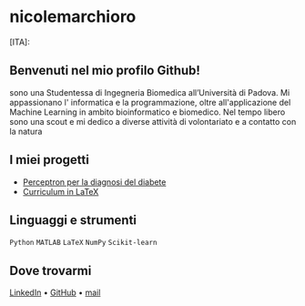 # nicolemarchioro

[ITA]:
## Benvenuti nel mio profilo Github!

sono una Studentessa di Ingegneria Biomedica all’Università di Padova.
Mi appassionano l' informatica e la programmazione, oltre all'applicazione del Machine Learning in ambito bioinformatico e biomedico. 
Nel tempo libero sono una scout e mi dedico a diverse attività di volontariato e a contatto con la natura

##  I miei progetti
- [Perceptron per la diagnosi del diabete](https://github.com/nicolemar3/perceptron-diabete/blob/main/Perceptron_per_classificazione_diabete.ipynb)  
- [Curriculum in LaTeX](https://github.com/nicolemar3/CV)

## Linguaggi e strumenti
`Python`
`MATLAB`
`LaTeX` 
`NumPy` 
`Scikit-learn` 

##  Dove trovarmi
[LinkedIn](https://www.linkedin.com/in/nicole-marchioro-68a439257/) • [GitHub](https://github.com/nicolemar3) • [mail](nicole.marchioro@studenti.unipd.it)
